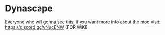 # Dynascape
Everyone who will gonna see this, if you want more info about the mod visit: https://discord.gg/vNucENW (FOR WIKI)

